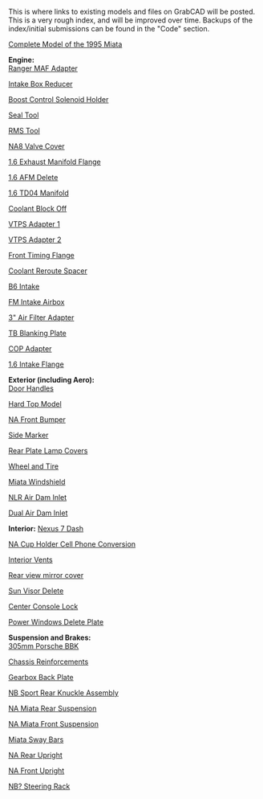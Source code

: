This is where links to existing models and files on GrabCAD will be posted. This is a very rough index, and will be improved over time. Backups of the index/initial submissions can be found in the "Code" section.
  
  [Complete Model of the 1995 Miata](https://grabcad.com/library/1995-mazda-miata-1)
  
  **Engine:**  
  [Ranger MAF Adapter](https://grabcad.com/library/miata-airbox-to-ranger-maf-adaptor-1)

  [Intake Box Reducer](https://grabcad.com/library/intake-box-reducer-air-horn-1)

  [Boost Control Solenoid Holder](https://grabcad.com/library/boost-control-valve-mount-1)
  
  [Seal Tool](https://grabcad.com/library/miata-na-long-and-short-nose-seal-install-tool-1)
  
  [RMS Tool](https://grabcad.com/library/na-miata-rear-main-seal-tool-sheet-metal-1)
  
  [NA8 Valve Cover](https://grabcad.com/library/na8-mazda-miata-valve-cover-1)

  [1.6 Exhaust Manifold Flange](https://grabcad.com/library/mx5-miata-roadster-exhaust-manifold-flange-1)

  [1.6 AFM Delete](https://grabcad.com/library/mx5-miata-roadster-afm-delete-pipe-1)
  
  [1.6 TD04 Manifold](https://grabcad.com/library/mx5-1-6-td04-tubular-manifold-1)
  
  [Coolant Block Off](https://grabcad.com/library/miata-coolant-block-off-1)
  
  [VTPS Adapter 1](https://grabcad.com/library/mx5-variable-throttle-position-sensor-adapter-rev-3-1)
  
  [VTPS Adapter 2](https://grabcad.com/library/vtps-adapter-for-mx5-1)
  
  [Front Timing Flange](https://grabcad.com/library/mazda-miata-front-timing-flange-1)
  
  [Coolant Reroute Spacer](https://grabcad.com/library/mx5-coolant-reroute-spacer-1)
  
  [B6 Intake](https://grabcad.com/library/mazda-miata-b6-engine-airbox-top-1)
  
  [FM Intake Airbox](https://grabcad.com/library/joeereid-fm-intake-airbox-1)
  
  [3" Air Filter Adapter](https://grabcad.com/library/mazda-miata-3-high-velocity-air-filter-adaptor-plate-1)
  
  [TB Blanking Plate](https://grabcad.com/library/mazda-miata-mx5-throttle-body-blanking-plates)
  
  [COP Adapter](https://grabcad.com/library/mazda-b6-coil-adapter)
 
  [1.6 Intake Flange](https://grabcad.com/library/mazda-miata-1-dot-6-intake-flange)

  **Exterior (including Aero):**  
  [Door Handles](https://grabcad.com/library/miata-door-handles-1)

  [Hard Top Model](https://grabcad.com/library/miata-hard-top-1)
  
  [NA Front Bumper](https://grabcad.com/library/miata-front-bumper-2)
  
  [Side Marker](https://grabcad.com/library/mazda-miata-side-marker-front-1)
  
  [Rear Plate Lamp Covers](https://grabcad.com/library/mazda-miata-nb6c-license-lamp-1)
  
  [Wheel and Tire](https://grabcad.com/library/mx-5-wheel-and-tire-1)
  
  [Miata Windshield](https://grabcad.com/library/mazda-miata-windshield-2002)
  
  [NLR Air Dam Inlet](https://grabcad.com/library/nine-lives-racing-air-dam-inlet-1)

  [Dual Air Dam Inlet](https://grabcad.com/library/dual-air-dam-inlet-1)
  
  **Interior:**
  [Nexus 7 Dash](https://grabcad.com/library/nexus-7-2012-miata-mx5-digital-dash-1)
  
  [NA Cup Holder Cell Phone Conversion](https://grabcad.com/library/na-mazda-miata-cup-holder-cell-phone-mod-1)
  
  [Interior Vents](https://grabcad.com/library/90-97-na-miata-dashboard-vents-1)
  
  [Rear view mirror cover](https://grabcad.com/library/na-miata-rear-view-mirror-block-off-plate-1)
  
  [Sun Visor Delete](https://grabcad.com/library/miata-sun-visor-delete-plate-1)
  
  [Center Console Lock](https://grabcad.com/library/mazda-miata-na-center-console-lock-1)
  
  [Power Windows Delete Plate](https://grabcad.com/library/power-windows-delete-plate-mazda-miata-na-1)

  **Suspension and Brakes:**  
  [305mm Porsche BBK](https://grabcad.com/library/mx5-miata-porsche-cayman-981-caliper-with-305mm-disc-1)  
  
  [Chassis Reinforcements](https://grabcad.com/library/mk1-mx5-chassis-reinforcement-rails-1)
  
  [Gearbox Back Plate](https://grabcad.com/library/mazda-mx5-transmission-back-plate-1)
  
  [NB Sport Rear Knuckle Assembly](https://grabcad.com/library/miata-nb-non-sport-disc-brake-assembly-1)
  
  [NA Miata Rear Suspension](https://grabcad.com/library/miata-rear-suspension-1)
  
  [NA Miata Front Suspension](https://grabcad.com/library/miata-front-suspension-na-1)
  
  [Miata Sway Bars](https://grabcad.com/library/miata-sway-bars-1)
  
  [NA Rear Upright](https://grabcad.com/library/mazda-mx5-miata-rear-upright)
  
  [NA Front Upright](https://grabcad.com/library/mazda-mx5-miata-front-upright)
  
  [NB? Steering Rack](https://grabcad.com/library/mazda-miata-steering-rack)

 

  
